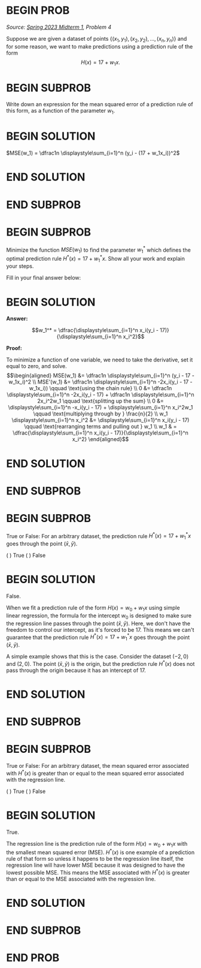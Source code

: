 # BEGIN PROB

<i>Source: [Spring 2023 Midterm 1](../sp23-midterm1/index.html), Problem 4</i>

Suppose we are given a dataset of points $\{(x_1, y_1), (x_2, y_2), \dots, (x_n, y_n)\}$ and for some reason, we want to make predictions using a prediction rule of the form $$H(x) = 17 + w_1x.$$

# BEGIN SUBPROB

Write down an expression for the mean squared error of a
prediction rule of this form, as a function of the parameter $w_1$.

# BEGIN SOLUTION

$MSE(w_1) = \dfrac1n \displaystyle\sum_{i=1}^n (y_i - (17 + w_1x_i))^2$

# END SOLUTION

# END SUBPROB

# BEGIN SUBPROB

Minimize the function $MSE(w_1)$ to find the parameter $w_1^*$ which defines the optimal prediction rule $H^*(x) = 17 + w_1^*x$. Show all your work and explain your steps.

Fill in your final answer below: 

# BEGIN SOLUTION
**Answer:**

$$w_1^* = \dfrac{\displaystyle\sum_{i=1}^n x_i(y_i - 17)}{\displaystyle\sum_{i=1}^n x_i^2}$$

**Proof:** 

To minimize a function of one variable, we need to take the derivative, set it equal to zero, and solve. $$\begin{aligned} MSE(w_1) &= \dfrac1n \displaystyle\sum_{i=1}^n (y_i - 17 - w_1x_i)^2 \\ MSE'(w_1) &= \dfrac1n \displaystyle\sum_{i=1}^n -2x_i(y_i - 17 - w_1x_i)) \qquad \text{using the chain rule} \\ 0 &= \dfrac1n \displaystyle\sum_{i=1}^n -2x_i(y_i - 17) + \dfrac1n \displaystyle\sum_{i=1}^n 2x_i^2w_1 \qquad \text{splitting up the sum} \\ 0 &=  \displaystyle\sum_{i=1}^n -x_i(y_i - 17) +  \displaystyle\sum_{i=1}^n x_i^2w_1 \qquad \text{multiplying through by } \frac{n}{2} \\ w_1 \displaystyle\sum_{i=1}^n x_i^2 &=  \displaystyle\sum_{i=1}^n x_i(y_i - 17)   \qquad \text{rearranging terms and pulling out } w_1 \\ w_1 & = \dfrac{\displaystyle\sum_{i=1}^n x_i(y_i - 17)}{\displaystyle\sum_{i=1}^n x_i^2} \end{aligned}$$


# END SOLUTION

# END SUBPROB 

# BEGIN SUBPROB

True or False: For an arbitrary dataset, the prediction rule $H^*(x) = 17 + w_1^*x$ goes through the point $(\bar x, \bar y)$.

( ) True 
( ) False

# BEGIN SOLUTION

False.

When we fit a prediction rule of the form $H(x) = w_0+w_1x$ using simple linear regression, the formula for the intercept $w_0$ is designed to make sure the regression line passes through the point $(\bar x, \bar y)$. Here, we don't have the freedom to control our intercept, as it's forced to be $17$. This means we can't guarantee that the prediction rule $H^*(x) = 17 + w_1^*x$ goes through the point $(\bar x, \bar y)$.

A simple example shows that this is the case. Consider the dataset $(-2, 0)$ and $(2, 0)$. The point $(\bar x, \bar y)$ is the origin, but the prediction rule $H^*(x)$ does not pass through the origin because it has an intercept of $17$.

# END SOLUTION

# END SUBPROB 

# BEGIN SUBPROB

True or False: For an arbitrary dataset, the mean squared error associated with $H^*(x)$ is greater than or equal to the mean squared error associated with the regression line.

( ) True 
( ) False

# BEGIN SOLUTION

True.

The regression line is the prediction rule of the form $H(x) = w_0+w_1x$ with the smallest mean squared error (MSE). $H^*(x)$ is one example of a prediction rule of that form so unless it happens to be the regression line itself, the regression line will have lower MSE because it was designed to have the lowest possible MSE. This means the MSE associated with $H^*(x)$ is greater than or equal to the MSE associated with the regression line.

# END SOLUTION

# END SUBPROB

# END PROB